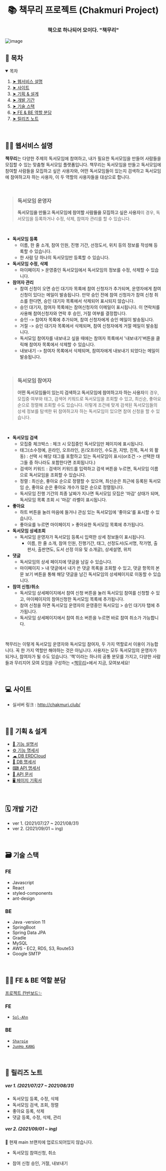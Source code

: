 <h1 align="center"> 📚 책무리 프로젝트 (Chakmuri Project) </h1>
<h3 align="center"> 책으로 하나되어 모이다. "책무리" </h3>


![image](https://user-images.githubusercontent.com/71365547/131267031-58c7fe10-5a43-4ed1-905c-73f728a77da3.png)
<br>


<h2 id="table-of-contents">🔖 목차</h2>
<details open="open">
  <summary> 목차</summary>
  <ol>
    <li><a href="#description"> ➤ 웹서비스 설명</a></li>
    <li><a href="#site"> ➤ 사이트</a></li>
    <li><a href="#design"> ➤ 기획 & 설계</a></li>
    <li><a href="#period"> ➤ 개발 기간</a?</li>
    <li><a href="#skills"> ➤ 기술 스택</a></li>
    <li><a href="#fe-be-role"> ➤ FE & BE 역할 분담 </a></li>
    <li><a href="#release-note"> ➤ 릴리즈 노트 </a></li>
  </ol>
</details>

<br>
<!--DESCRIPTION-->
<h2 id="description">👩‍🏫 웹서비스 설명</h2>
  
 **책무리**는 다양한 주제의 독서모임에 참여하고, 내가 필요한 독서모임을 만들어 사람들을 모집할 수 있는 맞춤형 독서모임 플랫폼입니다. 책무리는 독서모임을 만들고 독서모임에 참여할 사람들을 모집하고 싶은 사용자와, 어떤 독서모임들이 있는지 검색하고 독서모임에 참여하고자 하는 사용자, 이 두 역할의 사용자들을 대상으로 합니다.
  
  <br>
  
  > ### 독서모임 운영자
  > **독서모임을 만들고 독서모임에 참여할 사람들을 모집하고 싶은 사용자**의 경우, 독서모임을 등록하거나 수정, 삭제, 참여자 관리를 할 수 있습니다.
  
  <br>
  
  - **독서모임 등록** 
    - 이름, 한 줄 소개, 참여 인원, 진행 기간, 선정도서, 위치 등의 정보를 작성해 등록할 수 있습니다. 
    - 한 사람 당 하나의 독서모임만 등록할 수 있습니다.
  - **독서모임 수정, 삭제**
    - 마이페이지 > 운영중인 독서모임에서 독서모임의 정보를 수정, 삭제할 수 있습니다.
  - **참여자 관리**
    - 참여 신청이 오면 승인 대기자 목록에 참여 신청자가 추가되며, 운영자에게 참여 신청이 있다는 메일이 발송됩니다. 만약 승인 전에 참여 신청자가 참여 신청 취소를 한다면, 승인 대기자 목록에서 삭제되어 표시되지 않습니다.
    - 승인 대기자, 참여자 목록에는 참여신청자의 이메일이 표시됩니다. 이 연락처를 사용해 참여신청자와 연락 후 승인, 거절 여부를 결정합니다.
    - 승인 -> 참여자 목록에 추가되며, 참여 신청자에게 승인 메일이 발송됩니다.
    - 거절 -> 승인 대기자 목록에서 삭제되며, 참여 신청자에게 거절 메일이 발송됩니다.
    - 독서모임 참여자를 내보내고 싶을 때에는 참여자 목록에서 '내보내기'버튼을 클릭해 참여자 목록에서 삭제할 수 있습니다.
    - 내보내기 -> 참여자 목록에서 삭제되며, 참여자에게 내보내기 되었다는 메일이 발송됩니다.
  
  <br>
  
> ### 독서모임 참여자
> **어떤 독서모임들이 있는지 검색하고 독서모임에 참여하고자 하는 사용자**의 경우, 모집중 여부와 태그, 검색어 키워드로 독서모임을 조회할 수 있고, 최신순, 좋아요 순으로 정렬해 조회할 수도 있습니다. 이렇게 조건에 맞게 검색된 독서모임들의 상세 정보를 탐색한 뒤 참여하고자 하는 독서모임이 있으면 참여 신청을 할 수 있습니다. 
  
  <br>
  
  - **독서모임 검색**
    - 모집중 체크박스 : 체크 시 모집중인 독서모임만 페이지에 표시됩니다.
    - 태그(소수정예, 온라인, 오프라인, 온/오프라인, 수도권, 지방, 친목, 독서 외 활동) : 선택 시 해당 태그를 포함하고 있는 독서모임이 표시(or조건 -> 선택한 태그들 중 하나라도 포함한다면 조회됩니다.)
    - 검색어 키워드 : 검색어 키워드를 입력하고 검색 버튼을 누르면, 독서모임 이름으로 독서모임을 조회할 수 있습니다.
    - 정렬 : 최신순, 좋아요 순으로 정렬할 수 있으며, 최신순은 최근에 등록된 독서모임 순, 좋아요 순은 좋아요 개수가 많은 순으로 정렬됩니다.
    - 독서모임 진행 기간의 최종 날짜가 지나면 독서모임 모집은 '마감' 상태가 되며, 독서모임 목록 조회 시 '마감' 라벨이 표시됩니다.
  - **좋아요**
    - 하트 버튼을 눌러 마음에 들거나 관심 있는 독서모임에 '좋아요'를 표시할 수 있습니다.
    - 좋아요를 누르면 마이페이지 > 좋아요한 독서모임 목록에 추가됩니다.
  - **독서모임 상세조회**
    - 독서모임 운영자가 독서모임 등록시 입력한 상세 정보들이 표시됩니다.
      - 이름, 한 줄 소개, 참여 인원, 진행기간, 태그, 선정도서(도서명, 작가명, 출판사, 출판연도, 도서 선정 이유 및 소개글), 상세설명, 위치
  - **댓글**
    - 독서모임의 상세 페이지에 댓글을 남길 수 있습니다.
    - 마이페이지 > 내 댓글에서 내가 쓴 댓글 목록을 조회할 수 있고, 댓글 항목의 본문 보기 버튼을 통해 해당 댓글을 남긴 독서모임의 상세페이지로 이동할 수 있습니다.
  - **참여 신청/취소**
    - 독서모임 상세페이지에서 참여 신청 버튼을 눌러 독서모임 참여를 신청할 수 있고, 마이페이지의 참여신청한 독서모임 목록에 추가됩니다.
    - 참여 신청을 하면 독서모임 운영자의 운영중인 독서모임 > 승인 대기자 탭에 추가됩니다.
    - 독서모임 상세페이지에서 참여 취소 버튼을 누르면 바로 참여 취소가 가능합니다.

<br>

  책무리는 이렇게 독서모임 운영자와 독서모임 참여자, 두 가지 역할로서 이용이 가능합니다. 꼭 한 가지 역할만 해야하는 것은 아닙니다. 사용자는 모두 독서모임의 운영자가 되거나, 참여자가 될 수도 있습니다. '책'이라는 하나의 공통 분모를 가지고, 다양한 사람들과 무리지어 모여 모임을 구성하는 <[책무리](http://chakmuri.club/)>에서 지금, 모여보세요!
  
<br>
<!--SITE-->
<h2 id="site"> 💻 사이트</h2>

* 실서버 링크 : http://chakmuri.club/
<br>

  <h2 id="design"> 👩‍💻 기획 & 설계 </h2>
  <ul>
    <li><a href="https://cobalt-scallion-3d2.notion.site/70949e72bf674a6e857ed795a456ca56">📄 기능 설명서</a></li>
    <li><a href="https://cobalt-scallion-3d2.notion.site/9835c787ad6240c3963783552331b547">⚙ 기능 명세서</a></li>
    <li><a href="https://www.erdcloud.com/d/A3SxWkvRZhPxj5kdg">☁ DB ERDCloud</a></li>
    <li><a href="https://cobalt-scallion-3d2.notion.site/DB-0919e254a9844a0c840cdf1e86fba73d">📒 DB 명세서</a></li>
    <li><a href="https://cobalt-scallion-3d2.notion.site/API-be617ab2fde340b6a79e11b68e6731a9">⌨ API 명세서</a></li>
    <li><a href="https://cobalt-scallion-3d2.notion.site/API-50532f780bb64cba87723d0c9118eb08">💾 API 문서</a></li>
    <li><a href="https://cobalt-scallion-3d2.notion.site/bf21e9b6316f4099b03ff9aa151ffe47">🖥 페이지 기획서</a></li>
  </ul>
<br>
  
<h2 id="period"> 🗓 개발 기간 </h2>

* ver 1. (2021/07/27 ~ 2021/08/31)
* ver 2. (2021/09/01 ~ ing)

<br>
<h2 id="skills"> 🗃 기술 스택 </h2>

### FE 
* Javascript
* React
* styled-components
* ant-design

### BE 
* Java -version 11
* SpringBoot
* Spring Data JPA
* Gradle
* MySQL
* AWS - EC2, RDS, S3, Route53
* Google SMTP
<br>  
  
<h2 id="fe-be-role"> 👨‍💻 FE & BE 역할 분담 </h2>

[프로젝트 칸반보드✨](https://github.com/chakmuri/chakmuri/projects)
 ### FE 
* [`Sol-Ahn`](https://github.com/Sol-Ahn)

 ### BE 
* [`Sharpie`](https://github.com/sharpie1330)
* [`JunHo KANG`](https://github.com/JunHo-YH)

<br>
<h2 id="release-note"> 📜 릴리즈 노트 </h2>
  
##### ver 1. (2021/07/27 ~ 2021/08/31)
 
- 독서모임 등록, 수정, 삭제
- 독서모임 검색, 조회, 정렬
- 좋아요 등록, 삭제
- 댓글 등록, 수정, 삭제, 관리

##### ver 2. (2021/09/01 ~ ing)

  🚨 현재 main 브랜치에 업로드되어있지 않습니다.

- 독서모임 참여신청, 취소
- 참여 신청 승인, 거절, 내보내기

  <!-- 추가적으로 릴리즈 노트 작성 시 ver 2.0.1이나 2.1 이런 식으로 정해서 해주세요! 버전은 2로 픽스하겠습니다.-->
  
<br>
